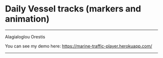 # Daily Vessel tracks (markers and animation)

*******************
Alagialoglou Orestis


You can see my demo here: https://marine-traffic-player.herokuapp.com/
*******************

